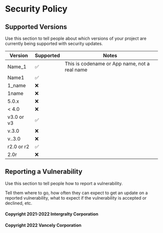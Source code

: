 # Security Policy

## Supported Versions

Use this section to tell people about which versions of your project are
currently being supported with security updates.

| Version | Supported          | Notes |
| ------- | ------------------ | ----- |
| Name_1  | :white_check_mark: | This is codename or App name, not a real name |
| Name1   | :white_check_mark: |
| 1_name  | :x:                |
| 1name   | :x:                |
| 5.0.x   | :x:                |
| < 4.0   | :x:                |
| v3.0 or v3    | :white_check_mark: |
| v.3.0   | :x:                |
| v..3.0  | :x:                |
| r2.0 or r2    | :white_check_mark: |
| 2.0r    | :x:                |

## Reporting a Vulnerability

Use this section to tell people how to report a vulnerability.

Tell them where to go, how often they can expect to get an update on a
reported vulnerability, what to expect if the vulnerability is accepted or
declined, etc.

#### Copyright 2021-2022 Intergralty Corporation
#### Copyright 2022 Vancely Corporation
